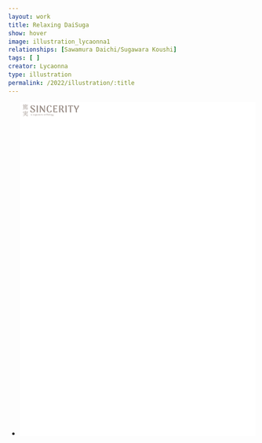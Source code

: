 ```yaml
---
layout: work
title: Relaxing DaiSuga 
show: hover
image: illustration_lycaonna1
relationships: [Sawamura Daichi/Sugawara Koushi]
tags: [ ]
creator: Lycaonna
type: illustration
permalink: /2022/illustration/:title
---
```

<div class="fullscreen-image-slider">
  <div class="slides" role="region" aria-label="FullScreen Pictures" data-slide>
    <ul class="slide-container">
      <li data-slide=1 class="is-active slide">
        <img class="visual" id="illustration_lycaonna1" src="/assets/images/watermark.png" alt="page1">
      </li>
    </ul>
  </div>
</div>